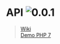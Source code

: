 # API ![0.0.1](https://img.shields.io/badge/MyGamify-0.0.1-orange.svg)
> [Wiki](https://github.com/MyGamify/api/wiki)   
> [Demo PHP 7](https://github.com/MyGamify/api-php-demo)   
